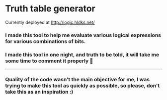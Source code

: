 # Truth table generator

Currently deployed at http://logic.hldks.net/

### I made this tool to help me evaluate various logical expressions for various combinations of bits.

### I made this tool in one night, and truth to be told, it will take me some time to comment it properly 🥴
---
### Quality of the code wasn't the main objective for me, I was trying to make this tool as quickly as possible, so please, don't take this as an inspiration :)